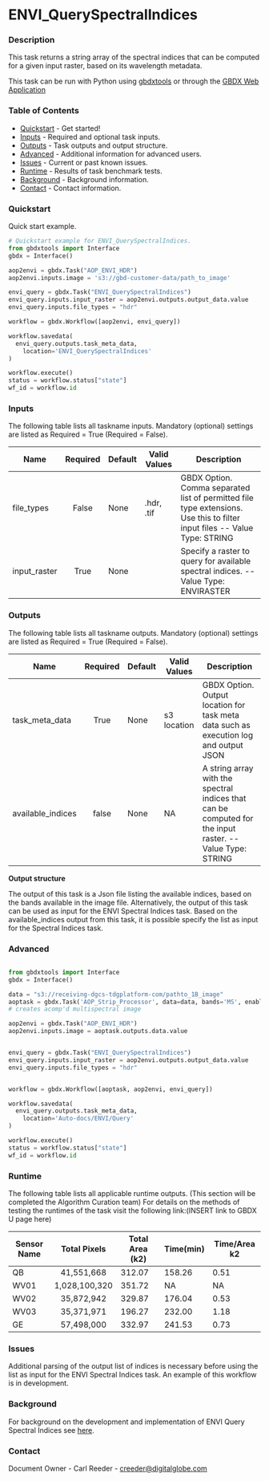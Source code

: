 # ENVI_QuerySpectralIndices

### Description
This task returns a string array of the spectral indices that can be computed for a given input raster, based on its wavelength metadata.

This task can be run with Python using [gbdxtools](https://github.com/DigitalGlobe/gbdxtools) or through the [GBDX Web Application](https://gbdx.geobigdata.io/materials/)

### Table of Contents
 * [Quickstart](#quickstart) - Get started!
 * [Inputs](#inputs) - Required and optional task inputs.
 * [Outputs](#outputs) - Task outputs and output structure.
 * [Advanced](#advanced) - Additional information for advanced users.
 * [Issues](#issues) - Current or past known issues.
 * [Runtime](#runtime) - Results of task benchmark tests.
 * [Background](#background) - Background information.
 * [Contact](#contact) - Contact information.

### Quickstart

Quick start example.

```python
# Quickstart example for ENVI_QuerySpectralIndices.
from gbdxtools import Interface
gbdx = Interface()

aop2envi = gbdx.Task("AOP_ENVI_HDR")
aop2envi.inputs.image = 's3://gbd-customer-data/path_to_image'

envi_query = gbdx.Task("ENVI_QuerySpectralIndices")
envi_query.inputs.input_raster = aop2envi.outputs.output_data.value
envi_query.inputs.file_types = "hdr"

workflow = gbdx.Workflow([aop2envi, envi_query])

workflow.savedata(
  envi_query.outputs.task_meta_data,
    location='ENVI_QuerySpectralIndices'
)

workflow.execute()
status = workflow.status["state"]
wf_id = workflow.id
```

### Inputs
The following table lists all taskname inputs.
Mandatory (optional) settings are listed as Required = True (Required = False).

  Name  |  Required  |  Default  |  Valid Values  |  Description  
--------|:----------:|-----------|----------------|---------------
file_types|False|None| .hdr, .tif |GBDX Option. Comma separated list of permitted file type extensions. Use this to filter input files -- Value Type: STRING
input_raster|True|None| |Specify a raster to query for available spectral indices. -- Value Type: ENVIRASTER

### Outputs
The following table lists all taskname outputs.
Mandatory (optional) settings are listed as Required = True (Required = False).

  Name  |  Required  |  Default  |  Valid Values  |  Description  
--------|:----------:|-----------|----------------|---------------
task_meta_data|True|None|s3 location |GBDX Option. Output location for task meta data such as execution log and output JSON
available_indices|false|None| NA |A string array with the spectral indices that can be computed for the input raster. -- Value Type: STRING

**Output structure**

The output of this task is a Json file listing the available indices, based on the bands available in the image file. Alternatively, the output of this task can be used as input for the ENVI Spectral Indices task.  Based on the available_indices output from this task, it is possible specify the list as input for the Spectral Indices task.


### Advanced
```Python

from gbdxtools import Interface
gbdx = Interface()

data = "s3://receiving-dgcs-tdgplatform-com/pathto_1B_image"
aoptask = gbdx.Task('AOP_Strip_Processor', data=data, bands='MS', enable_acomp=True, enable_pansharpen=False, enable_dra=False)    
# creates acomp'd multispectral image

aop2envi = gbdx.Task("AOP_ENVI_HDR")
aop2envi.inputs.image = aoptask.outputs.data.value


envi_query = gbdx.Task("ENVI_QuerySpectralIndices")
envi_query.inputs.input_raster = aop2envi.outputs.output_data.value
envi_query.inputs.file_types = "hdr"


workflow = gbdx.Workflow([aoptask, aop2envi, envi_query])

workflow.savedata(
  envi_query.outputs.task_meta_data,
    location='Auto-docs/ENVI/Query'
)

workflow.execute()
status = workflow.status["state"]
wf_id = workflow.id

```

### Runtime

The following table lists all applicable runtime outputs. (This section will be completed the Algorithm Curation team)
For details on the methods of testing the runtimes of the task visit the following link:(INSERT link to GBDX U page here)

  Sensor Name  |  Total Pixels  |  Total Area (k2)  |  Time(min)  |  Time/Area k2
--------|:----------:|-----------|----------------|---------------
QB | 41,551,668 | 312.07 | 158.26 | 0.51 |
WV01| 1,028,100,320 |351.72 | NA|NA |
WV02|35,872,942|329.87|176.04 | 0.53|
WV03|35,371,971|196.27| 232.00|1.18 |
GE| 57,498,000|332.97|241.53 | 0.73|

### Issues
Additional parsing of the output list of indices is necessary before using the list as input for the ENVI Spectral Indices task. An example of this workflow is in development.  

### Background
For background on the development and implementation of ENVI Query Spectral Indices see [here](http://www.harrisgeospatial.com/docs/ENVIQuerySpectralIndicesTask.html).


### Contact
Document Owner - Carl Reeder - creeder@digitalglobe.com
